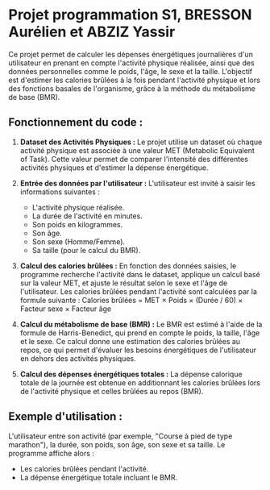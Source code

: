 # Projet programmation S1, BRESSON Aurélien et ABZIZ Yassir

Ce projet permet de calculer les dépenses énergétiques journalières d'un utilisateur en prenant en compte l'activité physique réalisée, ainsi que des données personnelles comme le poids, l'âge, le sexe et la taille. L'objectif est d'estimer les calories brûlées à la fois pendant l'activité physique et lors des fonctions basales de l'organisme, grâce à la méthode du métabolisme de base (BMR).

## Fonctionnement du code :

1. **Dataset des Activités Physiques :**
   Le projet utilise un dataset où chaque activité physique est associée à une valeur MET (Metabolic Equivalent of Task). Cette valeur permet de comparer l'intensité des différentes activités physiques et d'estimer la dépense énergétique.

2. **Entrée des données par l'utilisateur :**
   L'utilisateur est invité à saisir les informations suivantes :
   - L'activité physique réalisée.
   - La durée de l'activité en minutes.
   - Son poids en kilogrammes.
   - Son âge.
   - Son sexe (Homme/Femme).
   - Sa taille (pour le calcul du BMR).

3. **Calcul des calories brûlées :**
   En fonction des données saisies, le programme recherche l'activité dans le dataset, applique un calcul basé sur la valeur MET, et ajuste le résultat selon le sexe et l'âge de l'utilisateur. Les calories brûlées pendant l'activité sont calculées par la formule suivante :  Calories brûlées = MET × Poids × (Durée / 60) × Facteur sexe × Facteur âge
   
4. **Calcul du métabolisme de base (BMR) :**
Le BMR est estimé à l'aide de la formule de Harris-Benedict, qui prend en compte le poids, la taille, l'âge et le sexe. Ce calcul donne une estimation des calories brûlées au repos, ce qui permet d'évaluer les besoins énergétiques de l'utilisateur en dehors des activités physiques.

5. **Calcul des dépenses énergétiques totales :**
La dépense calorique totale de la journée est obtenue en additionnant les calories brûlées lors de l'activité physique et celles brûlées au repos (BMR).

## Exemple d'utilisation :

L'utilisateur entre son activité (par exemple, "Course à pied de type marathon"), la durée, son poids, son âge, son sexe et sa taille. Le programme affiche alors :
- Les calories brûlées pendant l'activité.
- La dépense énergétique totale incluant le BMR.


